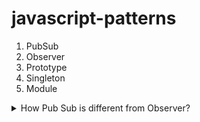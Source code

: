 # javascript-patterns

1. PubSub
2. Observer
3. Prototype
4. Singleton
5. Module



<details>
  <summary>How Pub Sub is different from Observer?</summary>
  
  1. Observer
     * Synchronous
     * Tightly coupled - subject knows the observers observing its state
  2. PubSub
     * Asynchronous behaviour
     * Pub and Sub are loosly coupled - they both are not aware about each others existance also
</details>